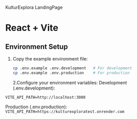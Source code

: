KulturExplora LandingPage

# React + Vite

## Environment Setup

1. Copy the example environment file:
   ```bash
   cp .env.example .env.development   # For development
   cp .env.example .env.production    # For production
   ```
   2.Configure your environment variables:
   Development (.env.development):

`VITE_API_PATH=http://localhost:3000`

Production (.env.production):
`VITE_API_PATH=https://kulturexploratest.onrender.com`
